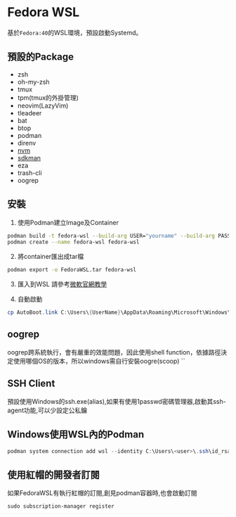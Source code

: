 # Fedora WSL
基於`Fedora:40`的WSL環境，預設啟動Systemd。

## 預設的Package
- zsh
- oh-my-zsh
- tmux
- tpm(tmux的外掛管理)
- neovim(LazyVim)
- tleadeer
- bat
- btop
- podman
- direnv
- [nvm](https://github.com/nvm-sh/nvm)
- [sdkman](https://sdkman.io/)
- eza
- trash-cli
- oogrep

## 安裝
1. 使用Podman建立Image及Container
  ```bash
  podman build -t fedora-wsl --build-arg USER="yourname" --build-arg PASSWD="passwd" --format docker --squash-all .
  podman create --name fedora-wsl fedora-wsl
  ```

2. 將container匯出成tar檔
  ```bash
  podman export -o FedoraWSL.tar fedora-wsl
  ```

3. 匯入到WSL
請參考[微軟官網教學](https://learn.microsoft.com/zh-tw/windows/wsl/use-custom-distro#import-the-tar-file-into-wsl)


4. 自動啟動 
```powershell
cp AutoBoot.link C:\Users\{UserName}\AppData\Roaming\Microsoft\Windows\Start Menu\Programs\Startup
```

## oogrep
oogrep跨系統執行，會有嚴重的效能問題，因此使用shell function，依據路徑決定使用哪個OS的版本，所以windows需自行安裝oogre(scoop)
``

## SSH Client
預設使用Windows的ssh.exe(alias),如果有使用1passwd密碼管理器,啟動其ssh-agent功能,可以少設定公私鑰

## Windows使用WSL內的Podman
```powershell
podman system connection add wsl --identity C:\Users\<user>\.ssh\id_rsa --port 2332 <user>@localhost --socket-path /run/user/1000/podman/podman.sock
```

## 使用紅帽的開發者訂閱
如果FedoraWSL有執行紅帽的訂閱,創見podman容器時,也會啟動訂閱
```shell
sudo subscription-manager register
```
